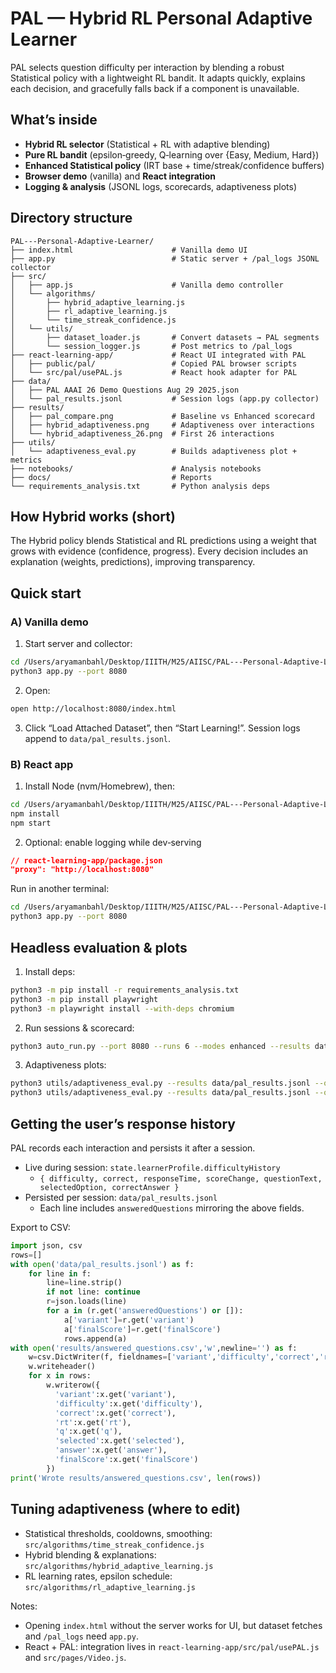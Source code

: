 # PAL — Hybrid RL Personal Adaptive Learner

PAL selects question difficulty per interaction by blending a robust Statistical policy with a lightweight RL bandit. It adapts quickly, explains each decision, and gracefully falls back if a component is unavailable.

## What’s inside
- **Hybrid RL selector** (Statistical + RL with adaptive blending)
- **Pure RL bandit** (epsilon‑greedy, Q‑learning over {Easy, Medium, Hard})
- **Enhanced Statistical policy** (IRT base + time/streak/confidence buffers)
- **Browser demo** (vanilla) and **React integration**
- **Logging & analysis** (JSONL logs, scorecards, adaptiveness plots)

## Directory structure
```
PAL---Personal-Adaptive-Learner/
├── index.html                      # Vanilla demo UI
├── app.py                          # Static server + /pal_logs JSONL collector
├── src/
│   ├── app.js                      # Vanilla demo controller
│   └── algorithms/
│       ├── hybrid_adaptive_learning.js
│       ├── rl_adaptive_learning.js
│       └── time_streak_confidence.js
│   └── utils/
│       ├── dataset_loader.js       # Convert datasets → PAL segments
│       └── session_logger.js       # Post metrics to /pal_logs
├── react-learning-app/             # React UI integrated with PAL
│   ├── public/pal/                 # Copied PAL browser scripts
│   └── src/pal/usePAL.js           # React hook adapter for PAL
├── data/
│   ├── PAL AAAI 26 Demo Questions Aug 29 2025.json
│   └── pal_results.jsonl           # Session logs (app.py collector)
├── results/
│   ├── pal_compare.png             # Baseline vs Enhanced scorecard
│   ├── hybrid_adaptiveness.png     # Adaptiveness over interactions
│   └── hybrid_adaptiveness_26.png  # First 26 interactions
├── utils/
│   └── adaptiveness_eval.py        # Builds adaptiveness plot + metrics
├── notebooks/                      # Analysis notebooks
├── docs/                           # Reports
└── requirements_analysis.txt       # Python analysis deps
```

## How Hybrid works (short)
The Hybrid policy blends Statistical and RL predictions using a weight that grows with evidence (confidence, progress). Every decision includes an explanation (weights, predictions), improving transparency.

## Quick start
### A) Vanilla demo
1) Start server and collector:
```bash
cd /Users/aryamanbahl/Desktop/IIITH/M25/AIISC/PAL---Personal-Adaptive-Learner
python3 app.py --port 8080
```
2) Open:
```bash
open http://localhost:8080/index.html
```
3) Click “Load Attached Dataset”, then “Start Learning!”. Session logs append to `data/pal_results.jsonl`.

### B) React app
1) Install Node (nvm/Homebrew), then:
```bash
cd /Users/aryamanbahl/Desktop/IIITH/M25/AIISC/PAL---Personal-Adaptive-Learner/react-learning-app
npm install
npm start
```
2) Optional: enable logging while dev‑serving
```json
// react-learning-app/package.json
"proxy": "http://localhost:8080"
```
Run in another terminal:
```bash
cd /Users/aryamanbahl/Desktop/IIITH/M25/AIISC/PAL---Personal-Adaptive-Learner
python3 app.py --port 8080
```

## Headless evaluation & plots
1) Install deps:
```bash
python3 -m pip install -r requirements_analysis.txt
python3 -m pip install playwright
python3 -m playwright install --with-deps chromium
```
2) Run sessions & scorecard:
```bash
python3 auto_run.py --port 8080 --runs 6 --modes enhanced --results data/pal_results.jsonl --plot results/pal_compare.png
```
3) Adaptiveness plots:
```bash
python3 utils/adaptiveness_eval.py --results data/pal_results.jsonl --out results/hybrid_adaptiveness.png
python3 utils/adaptiveness_eval.py --results data/pal_results.jsonl --out results/hybrid_adaptiveness_26.png --limit 26
```

## Getting the user’s response history
PAL records each interaction and persists it after a session.

- Live during session: `state.learnerProfile.difficultyHistory`
  - `{ difficulty, correct, responseTime, scoreChange, questionText, selectedOption, correctAnswer }`
- Persisted per session: `data/pal_results.jsonl`
  - Each line includes `answeredQuestions` mirroring the above fields.

Export to CSV:
```python
import json, csv
rows=[]
with open('data/pal_results.jsonl') as f:
    for line in f:
        line=line.strip()
        if not line: continue
        r=json.loads(line)
        for a in (r.get('answeredQuestions') or []):
            a['variant']=r.get('variant')
            a['finalScore']=r.get('finalScore')
            rows.append(a)
with open('results/answered_questions.csv','w',newline='') as f:
    w=csv.DictWriter(f, fieldnames=['variant','difficulty','correct','rt','q','selected','answer','finalScore'])
    w.writeheader()
    for x in rows:
        w.writerow({
          'variant':x.get('variant'),
          'difficulty':x.get('difficulty'),
          'correct':x.get('correct'),
          'rt':x.get('rt'),
          'q':x.get('q'),
          'selected':x.get('selected'),
          'answer':x.get('answer'),
          'finalScore':x.get('finalScore')
        })
print('Wrote results/answered_questions.csv', len(rows))
```

## Tuning adaptiveness (where to edit)
- Statistical thresholds, cooldowns, smoothing: `src/algorithms/time_streak_confidence.js`
- Hybrid blending & explanations: `src/algorithms/hybrid_adaptive_learning.js`
- RL learning rates, epsilon schedule: `src/algorithms/rl_adaptive_learning.js`

Notes:
- Opening `index.html` without the server works for UI, but dataset fetches and `/pal_logs` need `app.py`.
- React + PAL: integration lives in `react-learning-app/src/pal/usePAL.js` and `src/pages/Video.js`.
